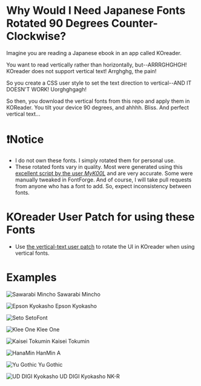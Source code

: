 # Why Would I Need Japanese Fonts Rotated 90 Degrees Counter-Clockwise?
Imagine you are reading a Japanese ebook in an app called KOreader.

You want to read vertically rather than horizontally, but--ARRRGHGHGH! KOreader does not support vertical text! Arrghghg, the pain!

So you create a CSS user style to set the text direction to vertical--AND IT DOESN'T WORK! Uorghghgagh!

So then, you download the vertical fonts from this repo and apply them in KOReader. You tilt your device 90 degrees, and ahhhh. Bliss. And perfect vertical text...

# ❗Notice
- I do not own these fonts. I simply rotated them for personal use.
- These rotated fonts vary in quality. Most were generated using this [excellent script by the user *MyK00L*](https://github.com/MyK00L/tategakifont) and are very accurate. Some were manually tweaked in FontForge. And of course, I will take pull requests from anyone who has a font to add. So, expect inconsistency between fonts.

# KOreader User Patch for using these Fonts
- Use [the vertical-text user patch](https://github.com/plateaukao/koreader_patch_vertical_read?tab=readme-ov-file) to rotate the UI in KOreader when using vertical fonts. 

# Examples

![Sawarabi Mincho](https://github.com/Bluemoondragon07/Rotated-Japanese-Fonts/assets/121056178/d6f2bc85-95b2-4e8b-af0c-842a10d8cc37)
Sawarabi Mincho

![Epson Kyokasho](https://github.com/Bluemoondragon07/Rotated-Japanese-Fonts/assets/121056178/5f4aa541-cea4-41a5-8f97-4a62a0358476)
Epson Kyokasho

![Seto](https://github.com/Bluemoondragon07/Rotated-Japanese-Fonts/assets/121056178/6a251e43-1a4d-414a-bdd0-b528ca67b93d)
SetoFont


![Klee One](https://github.com/Bluemoondragon07/Rotated-Japanese-Fonts/assets/121056178/8cb143a3-351e-4303-b3d0-b50e93a30389)
Klee One

![Kaisei Tokumin](https://github.com/Bluemoondragon07/Rotated-Japanese-Fonts/assets/121056178/6c2a15d7-5861-426b-856a-c5d52e937468)
Kaisei Tokumin

![HanaMin](https://github.com/Bluemoondragon07/Rotated-Japanese-Fonts/assets/121056178/22616280-9980-48ea-ad0b-7eff4a3abfdc)
HanMin A

![Yu Gothic](https://github.com/Bluemoondragon07/Rotated-Japanese-Fonts/assets/121056178/be436b94-c467-4095-b842-d954b06427ef)
Yu Gothic

![UD DIGI Kyokasho](https://github.com/Bluemoondragon07/Rotated-Japanese-Fonts/assets/121056178/22f6e055-a827-4bcf-a726-c62ee1966288)
UD DIGI Kyokasho NK-R



